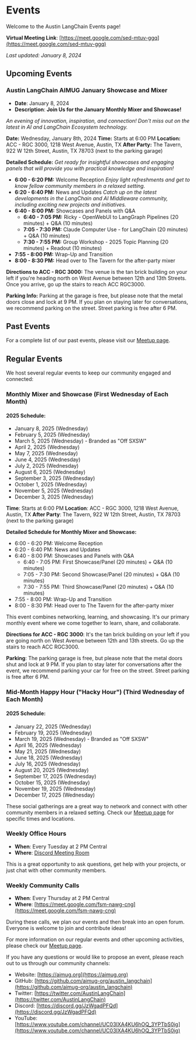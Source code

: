 # Events

Welcome to the Austin LangChain Events page!

**Virtual Meeting Link**: [https://meet.google.com/sed-mtuv-ggq](https://meet.google.com/sed-mtuv-ggq)

*Last updated: January 8, 2024*

## Upcoming Events

### Austin LangChain AIMUG January Showcase and Mixer
- **Date**: January 8, 2024
- **Description**: **Join Us for the January Monthly Mixer and Showcase!**

*An evening of innovation, inspiration, and connection! Don't miss out on the latest in AI and LangChain Ecosystem technology.*

**Date:** Wednesday, January 8th, 2024
**Time:** Starts at 6:00 PM
**Location:** ACC - RGC 3000, 1218 West Avenue, Austin, TX
**After Party:** The Tavern, 922 W 12th Street, Austin, TX 78703 (next to the parking garage)

**Detailed Schedule:**
*Get ready for insightful showcases and engaging panels that will provide you with practical knowledge and inspiration!*

* **6:00 - 6:20 PM:** Welcome Reception
*Enjoy light refreshments and get to know fellow community members in a relaxed setting.*
* **6:20 - 6:40 PM:** News and Updates
*Catch up on the latest developments in the LangChain and AI Middleware community, including exciting new projects and initiatives.*
* **6:40 - 8:00 PM:** Showcases and Panels with Q&A
  * **6:40 - 7:05 PM:** Ricky - OpenWebUI to LangGraph Pipelines (20 minutes) + Q&A (10 minutes)
  * **7:05 - 7:30 PM:** Claude Computer Use - for LangChain (20 minutes) + Q&A (10 minutes)
  * **7:30 - 7:55 PM:** Group Workshop - 2025 Topic Planning (20 minutes) + Readout (10 minutes)
* **7:55 - 8:00 PM:** Wrap-Up and Transition
* **8:00 - 8:30 PM:** Head over to The Tavern for the after-party mixer

**Directions to ACC - RGC 3000:**
The venue is the tan brick building on your left if you're heading north on West Avenue between 12th and 13th Streets. Once you arrive, go up the stairs to reach ACC RGC3000.

**Parking Info:**
Parking at the garage is free, but please note that the metal doors close and lock at 9 PM. If you plan on staying later for conversations, we recommend parking on the street. Street parking is free after 6 PM.

## Past Events

For a complete list of our past events, please visit our [Meetup page](https://www.meetup.com/austin-langchain-ai-group/events/past/).

## Regular Events

We host several regular events to keep our community engaged and connected:

### Monthly Mixer and Showcase (First Wednesday of Each Month)

#### 2025 Schedule:
- January 8, 2025 (Wednesday)
- February 5, 2025 (Wednesday)
- March 5, 2025 (Wednesday) - Branded as "Off SXSW"
- April 2, 2025 (Wednesday)
- May 7, 2025 (Wednesday)
- June 4, 2025 (Wednesday)
- July 2, 2025 (Wednesday)
- August 6, 2025 (Wednesday)
- September 3, 2025 (Wednesday)
- October 1, 2025 (Wednesday)
- November 5, 2025 (Wednesday)
- December 3, 2025 (Wednesday)

**Time**: Starts at 6:00 PM
**Location**: ACC - RGC 3000, 1218 West Avenue, Austin, TX
**After Party**: The Tavern, 922 W 12th Street, Austin, TX 78703 (next to the parking garage)

**Detailed Schedule for Monthly Mixer and Showcase:**
- 6:00 - 6:20 PM: Welcome Reception
- 6:20 - 6:40 PM: News and Updates
- 6:40 - 8:00 PM: Showcases and Panels with Q&A
  - 6:40 - 7:05 PM: First Showcase/Panel (20 minutes) + Q&A (10 minutes)
  - 7:05 - 7:30 PM: Second Showcase/Panel (20 minutes) + Q&A (10 minutes)
  - 7:30 - 7:55 PM: Third Showcase/Panel (20 minutes) + Q&A (10 minutes)
- 7:55 - 8:00 PM: Wrap-Up and Transition
- 8:00 - 8:30 PM: Head over to The Tavern for the after-party mixer

This event combines networking, learning, and showcasing. It's our primary monthly event where we come together to learn, share, and collaborate.

**Directions for ACC - RGC 3000**: It's the tan brick building on your left if you are going north on West Avenue between 12th and 13th streets. Go up the stairs to reach ACC RGC3000.

**Parking**: The parking garage is free, but please note that the metal doors shut and lock at 9 PM. If you plan to stay later for conversations after the event, we recommend parking your car for free on the street. Street parking is free after 6 PM.

### Mid-Month Happy Hour ("Hacky Hour") (Third Wednesday of Each Month)

#### 2025 Schedule:
- January 22, 2025 (Wednesday)
- February 19, 2025 (Wednesday)
- March 19, 2025 (Wednesday) - Branded as "Off SXSW"
- April 16, 2025 (Wednesday)
- May 21, 2025 (Wednesday)
- June 18, 2025 (Wednesday)
- July 16, 2025 (Wednesday)
- August 20, 2025 (Wednesday)
- September 17, 2025 (Wednesday)
- October 15, 2025 (Wednesday)
- November 19, 2025 (Wednesday)
- December 17, 2025 (Wednesday)

These social gatherings are a great way to network and connect with other community members in a relaxed setting. Check our [Meetup page](https://www.meetup.com/austin-langchain-ai-group/) for specific times and locations.

### Weekly Office Hours
- **When**: Every Tuesday at 2 PM Central
- **Where**: [Discord Meeting Room](https://discord.com/channels/1149779360178524272/1149779360967045170)

This is a great opportunity to ask questions, get help with your projects, or just chat with other community members.

### Weekly Community Calls
- **When**: Every Thursday at 2 PM Central
- **Where**: [https://meet.google.com/fsm-nawg-cng](https://meet.google.com/fsm-nawg-cng)

During these calls, we plan our events and then break into an open forum. Everyone is welcome to join and contribute ideas!

For more information on our regular events and other upcoming activities, please check our [Meetup page](https://www.meetup.com/austin-langchain-ai-group/events/).

If you have any questions or would like to propose an event, please reach out to us through our community channels:

- Website: [https://aimug.org](https://aimug.org)
- GitHub: [https://github.com/aimug-org/austin_langchain](https://github.com/aimug-org/austin_langchain)
- Twitter: [https://twitter.com/AustinLangChain](https://twitter.com/AustinLangChain)
- Discord: [https://discord.gg/JzWgadPFQd](https://discord.gg/JzWgadPFQd)
- YouTube: [https://www.youtube.com/channel/UC03IXA4KU6hOQ_3YPTbS0ig](https://www.youtube.com/channel/UC03IXA4KU6hOQ_3YPTbS0ig)
